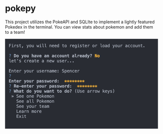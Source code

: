 # pokepy

This project utilizes the PokeAPI and SQLIte to implement a lightly featured Pokedex in the terminal. You can view stats about pokemon and add them to a team!

![create an account](https://raw.githubusercontent.com/smbirch/pokepy/main/content/createaccount.png)
